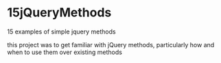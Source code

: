 15jQueryMethods
===============

15 examples of simple jquery methods

this project was to get familiar with jQuery methods, particularly how and when to use them over existing methods
